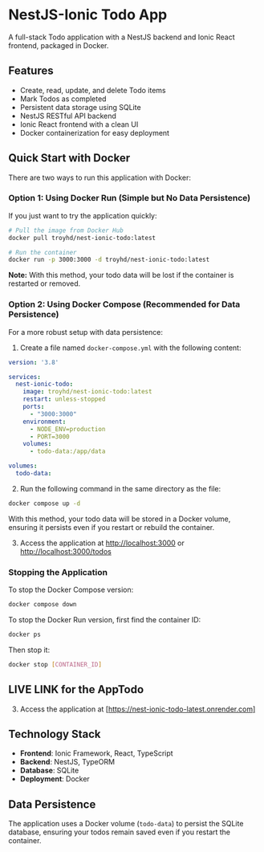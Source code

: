 # NestJS-Ionic Todo App

A full-stack Todo application with a NestJS backend and Ionic React frontend, packaged in Docker.

## Features

- Create, read, update, and delete Todo items
- Mark Todos as completed
- Persistent data storage using SQLite
- NestJS RESTful API backend
- Ionic React frontend with a clean UI
- Docker containerization for easy deployment

## Quick Start with Docker

There are two ways to run this application with Docker:

### Option 1: Using Docker Run (Simple but No Data Persistence)

If you just want to try the application quickly:

```bash
# Pull the image from Docker Hub
docker pull troyhd/nest-ionic-todo:latest

# Run the container
docker run -p 3000:3000 -d troyhd/nest-ionic-todo:latest
```

**Note:** With this method, your todo data will be lost if the container is restarted or removed.

### Option 2: Using Docker Compose (Recommended for Data Persistence)

For a more robust setup with data persistence:

1. Create a file named `docker-compose.yml` with the following content:

```yaml
version: '3.8'

services:
  nest-ionic-todo:
    image: troyhd/nest-ionic-todo:latest
    restart: unless-stopped
    ports:
      - "3000:3000"
    environment:
      - NODE_ENV=production
      - PORT=3000
    volumes:
      - todo-data:/app/data

volumes:
  todo-data:
```

2. Run the following command in the same directory as the file:

```bash
docker compose up -d
```

With this method, your todo data will be stored in a Docker volume, ensuring it persists even if you restart or rebuild the container.

3. Access the application at [http://localhost:3000](http://localhost:3000)  or  [http://localhost:3000/todos](http://localhost:3000/todos)

### Stopping the Application

To stop the Docker Compose version:
```bash
docker compose down
```

To stop the Docker Run version, first find the container ID:
```bash
docker ps
```
Then stop it:
```bash
docker stop [CONTAINER_ID]
```

## LIVE LINK for the AppTodo

3. Access the application at [https://nest-ionic-todo-latest.onrender.com]

## Technology Stack

- **Frontend**: Ionic Framework, React, TypeScript
- **Backend**: NestJS, TypeORM
- **Database**: SQLite
- **Deployment**: Docker

## Data Persistence

The application uses a Docker volume (`todo-data`) to persist the SQLite database, ensuring your todos remain saved even if you restart the container.

